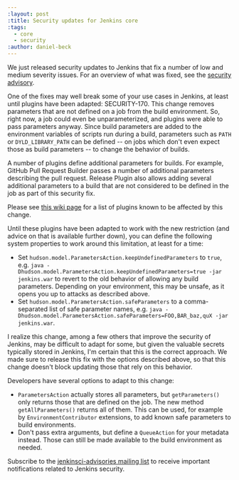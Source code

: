 ```yaml
---
:layout: post
:title: Security updates for Jenkins core
:tags:
  - core
  - security
:author: daniel-beck
---
```


We just released security updates to Jenkins that fix a number of low and medium severity issues. For an overview of what was fixed, see the [security advisory](https://wiki.jenkins-ci.org/display/SECURITY/Jenkins+Security+Advisory+2016-05-11).

One of the fixes may well break some of your use cases in Jenkins, at least until plugins have been adapted: SECURITY-170. This change removes parameters that are not defined on a job from the build environment. So, right now, a job could even be unparameterized, and plugins were able to pass parameters anyway. Since build parameters are added to the environment variables of scripts run during a build, parameters such as `PATH` or `DYLD_LIBRARY_PATH` can be defined -- on jobs which don't even expect those as build parameters -- to change the behavior of builds.

A number of plugins define additional parameters for builds. For example, GitHub Pull Request Builder passes a number of additional parameters describing the pull request. Release Plugin also allows adding several additional parameters to a build that are not considered to be defined in the job as part of this security fix.

Please see [this wiki page](https://wiki.jenkins-ci.org/display/JENKINS/Plugins+affected+by+fix+for+SECURITY-170) for a list of plugins known to be affected by this change.

Until these plugins have been adapted to work with the new restriction (and advice on that is available further down), you can define the following system properties to work around this limitation, at least for a time:

- Set `hudson.model.ParametersAction.keepUndefinedParameters` to `true`, e.g. `java -Dhudson.model.ParametersAction.keepUndefinedParameters=true -jar jenkins.war` to revert to the old behavior of allowing any build parameters. Depending on your environment, this may be unsafe, as it opens you up to attacks as described above.
- Set `hudson.model.ParametersAction.safeParameters` to a comma-separated list of safe parameter names, e.g. `java -Dhudson.model.ParametersAction.safeParameters=FOO,BAR_baz,quX -jar jenkins.war`.

I realize this change, among a few others that improve the security of Jenkins, may be difficult to adapt for some, but given the valuable secrets typically stored in Jenkins, I'm certain that this is the correct approach. We made sure to release this fix with the options described above, so that this change doesn't block updating those that rely on this behavior.

Developers have several options to adapt to this change:

- `ParametersAction` actually stores all parameters, but `getParameters()` only returns those that are defined on the job. The new method `getAllParameters()` returns all of them. This can be used, for example by `EnvironmentContributor` extensions, to add known safe parameters to build environments.
- Don't pass extra arguments, but define a `QueueAction` for your metadata instead. Those can still be made available to the build environment as needed.

Subscribe to the [jenkinsci-advisories mailing list](/content/mailing-lists) to receive important notifications related to Jenkins security.
